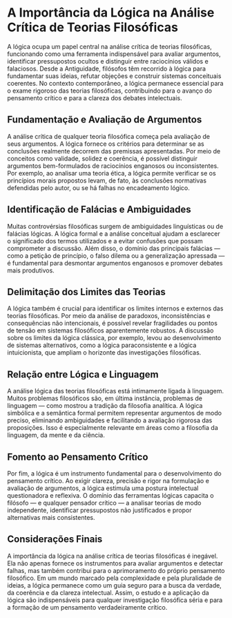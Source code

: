# A Importância da Lógica na Análise Crítica de Teorias Filosóficas

A lógica ocupa um papel central na análise crítica de teorias filosóficas, funcionando como uma ferramenta indispensável para avaliar argumentos, identificar pressupostos ocultos e distinguir entre raciocínios válidos e falaciosos. Desde a Antiguidade, filósofos têm recorrido à lógica para fundamentar suas ideias, refutar objeções e construir sistemas conceituais coerentes. No contexto contemporâneo, a lógica permanece essencial para o exame rigoroso das teorias filosóficas, contribuindo para o avanço do pensamento crítico e para a clareza dos debates intelectuais.

## Fundamentação e Avaliação de Argumentos

A análise crítica de qualquer teoria filosófica começa pela avaliação de seus argumentos. A lógica fornece os critérios para determinar se as conclusões realmente decorrem das premissas apresentadas. Por meio de conceitos como validade, solidez e coerência, é possível distinguir argumentos bem-formulados de raciocínios enganosos ou inconsistentes. Por exemplo, ao analisar uma teoria ética, a lógica permite verificar se os princípios morais propostos levam, de fato, às conclusões normativas defendidas pelo autor, ou se há falhas no encadeamento lógico.

## Identificação de Falácias e Ambiguidades

Muitas controvérsias filosóficas surgem de ambiguidades linguísticas ou de falácias lógicas. A lógica formal e a análise conceitual ajudam a esclarecer o significado dos termos utilizados e a evitar confusões que possam comprometer a discussão. Além disso, o domínio das principais falácias — como a petição de princípio, o falso dilema ou a generalização apressada — é fundamental para desmontar argumentos enganosos e promover debates mais produtivos.

## Delimitação dos Limites das Teorias

A lógica também é crucial para identificar os limites internos e externos das teorias filosóficas. Por meio da análise de paradoxos, inconsistências e consequências não intencionais, é possível revelar fragilidades ou pontos de tensão em sistemas filosóficos aparentemente robustos. A discussão sobre os limites da lógica clássica, por exemplo, levou ao desenvolvimento de sistemas alternativos, como a lógica paraconsistente e a lógica intuicionista, que ampliam o horizonte das investigações filosóficas.

## Relação entre Lógica e Linguagem

A análise lógica das teorias filosóficas está intimamente ligada à linguagem. Muitos problemas filosóficos são, em última instância, problemas de linguagem — como mostrou a tradição da filosofia analítica. A lógica simbólica e a semântica formal permitem representar argumentos de modo preciso, eliminando ambiguidades e facilitando a avaliação rigorosa das proposições. Isso é especialmente relevante em áreas como a filosofia da linguagem, da mente e da ciência.

## Fomento ao Pensamento Crítico

Por fim, a lógica é um instrumento fundamental para o desenvolvimento do pensamento crítico. Ao exigir clareza, precisão e rigor na formulação e avaliação de argumentos, a lógica estimula uma postura intelectual questionadora e reflexiva. O domínio das ferramentas lógicas capacita o filósofo — e qualquer pensador crítico — a analisar teorias de modo independente, identificar pressupostos não justificados e propor alternativas mais consistentes.

## Considerações Finais

A importância da lógica na análise crítica de teorias filosóficas é inegável. Ela não apenas fornece os instrumentos para avaliar argumentos e detectar falhas, mas também contribui para o aprimoramento do próprio pensamento filosófico. Em um mundo marcado pela complexidade e pela pluralidade de ideias, a lógica permanece como um guia seguro para a busca da verdade, da coerência e da clareza intelectual. Assim, o estudo e a aplicação da lógica são indispensáveis para qualquer investigação filosófica séria e para a formação de um pensamento verdadeiramente crítico.